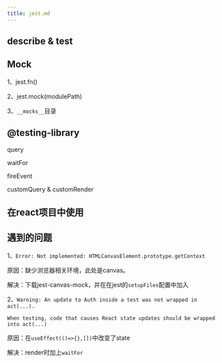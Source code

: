 ```yaml
---
title: jest.md
---
```

## describe & test



## Mock

1、jest.fn()

2、jest.mock(modulePath)

3、`__mocks__`目录

## @testing-library

query

waitFor

fireEvent

customQuery & customRender

## 在react项目中使用



## 遇到的问题

1、`Error: Not implemented: HTMLCanvasElement.prototype.getContext`

原因：缺少浏览器相关环境，此处是canvas。

解决：下载jest-canvas-mock，并在在jest的`setupFiles`配置中加入

2、`Warning: An update to Auth inside a test was not wrapped in act(...).`

`When testing, code that causes React state updates should be wrapped into act(...)`

原因：在`useEffect(()=>{},[])`中改变了state

解决：render时加上`waitFor`

